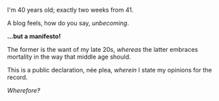 I'm 40 years old; exactly two weeks from 41.

A blog feels, how do you say, _unbecoming_.

**...but a manifesto!**

The former is the want of my late 20s, _whereas_ the latter embraces mortality in the way that middle age should.

This is a public declaration, née plea, _wherein_ I state my opinions for the record.

_Wherefore‽_
